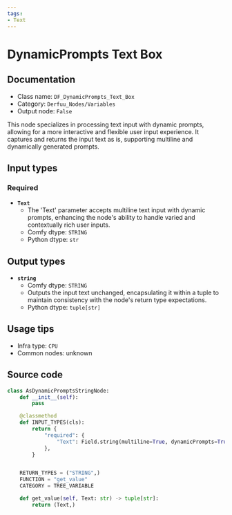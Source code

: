 ```yaml
---
tags:
- Text
---
```


# DynamicPrompts Text Box
## Documentation
- Class name: `DF_DynamicPrompts_Text_Box`
- Category: `Derfuu_Nodes/Variables`
- Output node: `False`

This node specializes in processing text input with dynamic prompts, allowing for a more interactive and flexible user input experience. It captures and returns the input text as is, supporting multiline and dynamically generated prompts.
## Input types
### Required
- **`Text`**
    - The 'Text' parameter accepts multiline text input with dynamic prompts, enhancing the node's ability to handle varied and contextually rich user inputs.
    - Comfy dtype: `STRING`
    - Python dtype: `str`
## Output types
- **`string`**
    - Comfy dtype: `STRING`
    - Outputs the input text unchanged, encapsulating it within a tuple to maintain consistency with the node's return type expectations.
    - Python dtype: `tuple[str]`
## Usage tips
- Infra type: `CPU`
- Common nodes: unknown


## Source code
```python
class AsDynamicPromptsStringNode:
    def __init__(self):
        pass

    @classmethod
    def INPUT_TYPES(cls):
        return {
            "required": {
                "Text": Field.string(multiline=True, dynamicPrompts=True),
            },
        }


    RETURN_TYPES = ("STRING",)
    FUNCTION = "get_value"
    CATEGORY = TREE_VARIABLE

    def get_value(self, Text: str) -> tuple[str]:
        return (Text,)

```
